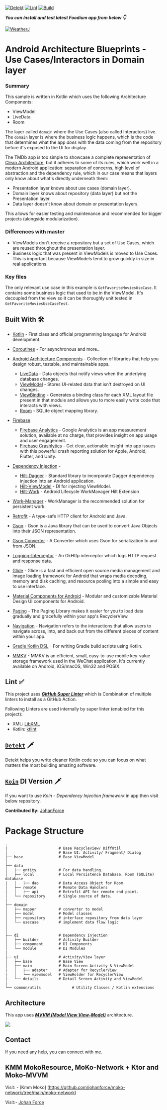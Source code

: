 [![Detekt](https://github.com/johanforce/aether/actions/workflows/detekt.yml/badge.svg?branch=main)](https://github.com/johanforce/aether/actions?query=workflow%3Adetekt)
[![Lint](https://github.com/johanforce/aether/actions/workflows/lint.yml/badge.svg?branch=main)](https://github.com/johanforce/aether/actions?query=workflow%3Alint)
[![Build](https://github.com/johanforce/aether/actions/workflows/build.yml/badge.svg?branch=main)](https://github.com/johanforce/aether/actions?query=workflow%3Abuild)

***You can Install and test latest Foodium app from below 👇***

[![WeatherJ](https://img.shields.io/badge/Weather%E2%9B%85-APK-blue.svg?style=for-the-badge&logo=android)](https://play.google.com/store/apps/details?id=com.jarvis.weatherj)
# Android Architecture Blueprints - Use Cases/Interactors in Domain layer
### Summary
This sample is written in Kotlin which uses the following Architecture Components:
- ViewModel
- LiveData
- Room

The layer called `domain` where the Use Cases (also called Interactors) live. The
`domain` layer is where the business logic happens, which is the code that determines what
the app _does_ with the data coming from the repository before it's exposed to the UI for
display.

The TMDb app is too simple to showcase a complete representation of
[Clean Architecture](https://blog.cleancoder.com/uncle-bob/2012/08/13/the-clean-architecture.html),
but it adheres to some of its rules, which work well in a modern Android application: separation
of concerns, high level of abstraction and the dependency rule, which in our case means that layers
only know about what's directly underneath them:
- Presentation layer knows about use cases (domain layer).
- Domain layer knows about repository (data layer) but not the Presentation layer.
- Data layer doesn't know about domain or presentation layers.

This allows for easier testing and maintenance and recommended for bigger projects (alongside
modularization).

### Differences with master

- ViewModels don't receive a repository but a set of Use Cases, which are reused throughout the
  presentation layer.
- Business logic that was present in ViewModels is moved to Use Cases. This is important because
  ViewModels tend to grow quickly in size in real applications.


### Key files

The only relevant use case in this example is `GetFavoriteMoviesUseCase`. It contains some business logic
that used to be in the ViewModel. It's decoupled from the view so it can be thoroughly unit tested
in `GetFavoriteMoviesUseCaseTest`.


## Built With 🛠
- [Kotlin](https://kotlinlang.org/) - First class and official programming language for Android development.
- [Coroutines](https://kotlinlang.org/docs/reference/coroutines-overview.html) - For asynchronous and more..
- [Android Architecture Components](https://developer.android.com/topic/libraries/architecture) - Collection of libraries that help you design robust, testable, and maintainable apps.
    - [LiveData](https://developer.android.com/topic/libraries/architecture/livedata) - Data objects that notify views when the underlying database changes.
    - [ViewModel](https://developer.android.com/topic/libraries/architecture/viewmodel) - Stores UI-related data that isn't destroyed on UI changes.
    - [ViewBinding](https://developer.android.com/topic/libraries/view-binding) - Generates a binding class for each XML layout file present in that module and allows you to more easily write code that interacts with views.
    - [Room](https://developer.android.com/topic/libraries/architecture/room) - SQLite object mapping library.
- [Firebase](https://firebase.google.com/) 
    -  [Firebase Analytics](https://firebase.google.com/docs/analytics) - Google Analytics is an app measurement solution, available at no charge, that provides insight on app usage and user engagement.
    -  [Firebase Crashlytics](https://firebase.google.com/docs/crashlytics) - Get clear, actionable insight into app issues with this powerful crash reporting solution for Apple, Android, Flutter, and Unity.
- [Dependency Injection](https://developer.android.com/training/dependency-injection) -
    - [Hilt-Dagger](https://dagger.dev/hilt/) - Standard library to incorporate Dagger dependency injection into an Android application.
    - [Hilt-ViewModel](https://developer.android.com/training/dependency-injection/hilt-jetpack) - DI for injecting ViewModel.
    - [Hilt-Work](https://androidx.tech/artifacts/hilt/hilt-work/) - Android Lifecycle WorkManager Hilt Extension
- [Work-Manager](https://developer.android.com/topic/libraries/architecture/workmanager?hl=en) - WorkManager is the recommended solution for persistent work.
- [Retrofit](https://square.github.io/retrofit/) - A type-safe HTTP client for Android and Java.
- [Gson](https://github.com/google/gson) - Gson is a Java library that can be used to convert Java Objects into their JSON representation.
- [Gson Converter](https://github.com/square/retrofit/tree/master/retrofit-converters/gson) - A Converter which uses Gson for serialization to and from JSON.
- [Logging-Interceptor](https://github.com/square/okhttp/tree/master/okhttp-logging-interceptor) - An OkHttp interceptor which logs HTTP request and response data.

- [Glide](https://github.com/bumptech/glide) - Glide is a fast and efficient open source media management and image loading framework for Android that wraps media decoding, memory and disk caching, and resource pooling into a simple and easy to use interface.
- [Material Components for Android](https://github.com/material-components/material-components-android) - Modular and customizable Material Design UI components for Android.
- [Paging](https://developer.android.com/jetpack/androidx/releases/paging?hl=en) - The Paging Library makes it easier for you to load data gradually and gracefully within your app's RecyclerView.
- [Navigation](https://developer.android.com/guide/navigation?hl=en) - Navigation refers to the interactions that allow users to navigate across, into, and back out from the different pieces of content within your app.
- [Gradle Kotlin DSL](https://docs.gradle.org/current/userguide/kotlin_dsl.html) - For writing Gradle build scripts using Kotlin.
- [MMKV](https://github.com/Tencent/MMKV) - MMKV is an efficient, small, easy-to-use mobile key-value storage framework used in the WeChat application. It's currently available on Android, iOS/macOS, Win32 and POSIX.

## Lint ✅
This project uses [***GitHub Super Linter***](https://github.com/github/super-linter) which is Combination of multiple linters to install as a GitHub Action.

Following Linters are used internally by super linter (enabled for this project):
- XML: [LibXML](http://xmlsoft.org/)
- Kotlin: [ktlint](https://github.com/pinterest/ktlint)


## [`Detekt`](https://detekt.dev/) 🗡️
Detekt helps you write cleaner Kotlin code so you can focus on what matters the most building amazing software.

## [`Koin`](https://insert-koin.io/) DI Version 🗡️
If you want to use *Koin - Dependency Injection framework* in app then visit below repository.

**Contributed By:** [JohanForce](https://github.com/johanforce/)


# Package Structure
    .
    |                       # Base Recycleview/ DiffUtil
    │                       # Base UI: Activity/ Fragment/ Dialog
    ├── base                # Base ViewModel
    │  
    ├── data   
    │   ├── entity          # For data handling.
    │   ├── local           # Local Persistence Database. Room (SQLite) database
    |   │   ├── dao         # Data Access Object for Room   
    │   ├── remote          # Remote Data Handlers     
    |   │   ├── api         # Retrofit API for remote end point.
    │   └── repository      # Single source of data.
    |
    ├── domain             
    │   ├── mapper          # converter to model
    │   ├── model           # Model classes
    │   ├── repository      # interface repository from data layer
    │   └── usecase         # implement data flow logic
    │
    │
    ├── di                  # Dependency Injection             
    │   ├── builder         # Activity Builder
    │   ├── component       # DI Components       
    │   └── module          # DI Modules
    |
    ├── ui                  # Activity/View layer
    │   ├── base            # Base View
    │   ├── main            # Main Screen Activity & ViewModel
    |   │   ├── adapter     # Adapter for RecyclerView
    |   │   └── viewmodel   # ViewHolder for RecyclerView   
    │   └── details         # Detail Screen Activity and ViewModel
    |
    └── common/utils              # Utility Classes / Kotlin extensions


## Architecture
This app uses [***MVVM (Model View View-Model)***](https://developer.android.com/jetpack/docs/guide#recommended-app-arch) architecture.

![](https://developer.android.com/topic/libraries/architecture/images/final-architecture.png)

## Contact
If you need any help, you can connect with me.

## KMM MokoResource, MoKo-Network + Ktor and Moko-MVVM
Visit: - [Kmm Moko] (https://github.com/johanforce/moko-network/tree/main/moko-network)

Visit:- [Johan Force](https://github.com/johanforce/)
